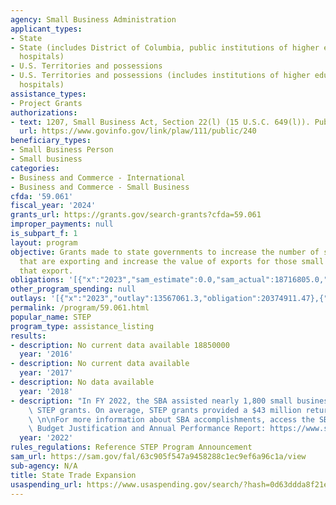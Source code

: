 ```yaml
---
agency: Small Business Administration
applicant_types:
- State
- State (includes District of Columbia, public institutions of higher education and
  hospitals)
- U.S. Territories and possessions
- U.S. Territories and possessions (includes institutions of higher education and
  hospitals)
assistance_types:
- Project Grants
authorizations:
- text: 1207, Small Business Act, Section 22(l) (15 U.S.C. 649(l)). Pub. L. 111, 240.
  url: https://www.govinfo.gov/link/plaw/111/public/240
beneficiary_types:
- Small Business Person
- Small business
categories:
- Business and Commerce - International
- Business and Commerce - Small Business
cfda: '59.061'
fiscal_year: '2024'
grants_url: https://grants.gov/search-grants?cfda=59.061
improper_payments: null
is_subpart_f: 1
layout: program
objective: Grants made to state governments to increase the number of small businesses
  that are exporting and increase the value of exports for those small businesses
  that export.
obligations: '[{"x":"2023","sam_estimate":0.0,"sam_actual":18716805.0,"usa_spending_actual":18510634.96},{"x":"2024","sam_estimate":0.0,"sam_actual":17788578.0,"usa_spending_actual":17788578.65},{"x":"2025","sam_estimate":0.0,"sam_actual":19500000.0,"usa_spending_actual":-76657.76}]'
other_program_spending: null
outlays: '[{"x":"2023","outlay":13567061.3,"obligation":20374911.47},{"x":"2024","outlay":1026540.86,"obligation":19686145.0},{"x":"2025","outlay":0.0,"obligation":0.0}]'
permalink: /program/59.061.html
popular_name: STEP
program_type: assistance_listing
results:
- description: No current data available 18850000
  year: '2016'
- description: No current data available
  year: '2017'
- description: No data available
  year: '2018'
- description: "In FY 2022, the SBA assisted nearly 1,800 small businesses through\
    \ STEP grants. On average, STEP grants provided a $43 million return on investment.\
    \ \n\nFor more information about SBA accomplishments, access the SBA Congressional\
    \ Budget Justification and Annual Performance Report: https://www.sba.gov/document/report-congressional-budget-justification-annual-performance-report"
  year: '2022'
rules_regulations: Reference STEP Program Announcement
sam_url: https://sam.gov/fal/63c905f547a9458288c1ec9ef6a96c1a/view
sub-agency: N/A
title: State Trade Expansion
usaspending_url: https://www.usaspending.gov/search/?hash=0d63ddda8f21edab11e3fa8b01ca9515
---
```


